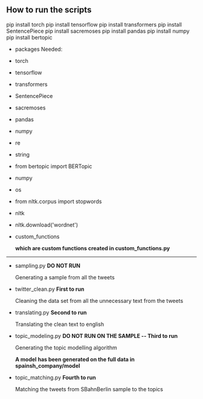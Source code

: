## How to run the scripts

pip install torch
pip install tensorflow
pip install transformers
pip install SentencePiece 
pip install sacremoses
pip install pandas
pip install numpy
pip install bertopic


- packages Needed:

- torch

- tensorflow

- transformers

- SentencePiece

- sacremoses

- pandas

- numpy

- re 

- string

- from bertopic import BERTopic 

- numpy

- os

- from nltk.corpus import stopwords

- nltk

- nltk.download('wordnet')


- custom_functions

    **which are custom functions created in custom_functions.py**

<hr>

- sampling.py **DO NOT RUN**

    Generating a sample from all the tweets 

- twitter_clean.py  **First to run**

    Cleaning the data set from all the unnecessary  text from the tweets

- translating.py    **Second to run**

    Translating the clean text to english

- topic_modeling.py **DO NOT RUN ON THE SAMPLE -- Third to run**

    Generating the topic modelling algorithm

    **A model has been generated on the full data in spainsh_company/model**

- topic_matching.py **Fourth to run**

    Matching the tweets from SBahnBerlin sample to the topics 